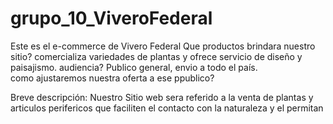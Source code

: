 # grupo_10_ViveroFederal
Este es el e-commerce de Vivero Federal
Que productos brindara nuestro sitio? comercializa variedades de plantas y ofrece servicio de diseño y paisajismo. 
audiencia? Publico general, envio a todo el país.  
como ajustaremos nuestra oferta a ese ppublico? 

Breve descripción: 
Nuestro Sitio web sera referido a la venta de plantas y articulos perifericos que faciliten el contacto con la naturaleza y el permitan 
